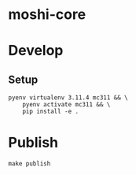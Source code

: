 # moshi-core

# Develop

## Setup
```
pyenv virtualenv 3.11.4 mc311 && \
    pyenv activate mc311 && \
    pip install -e .
```

# Publish
`make publish`